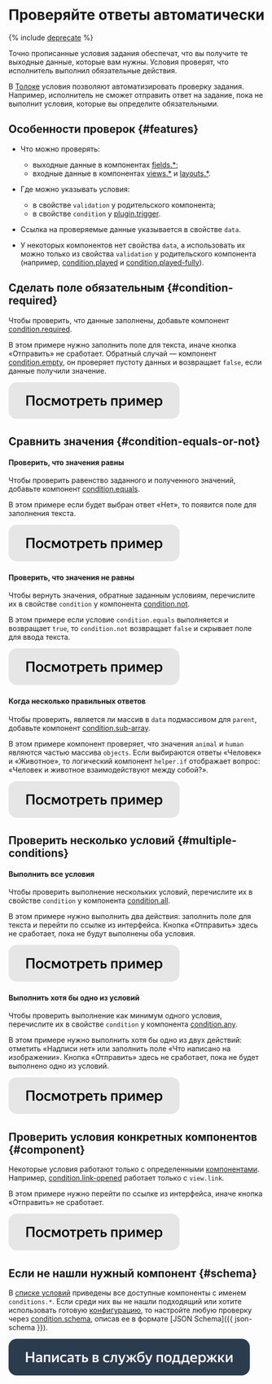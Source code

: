 # Проверяйте ответы автоматически

{% include [deprecate](../../_includes/deprecate.md) %}

Точно прописанные условия задания обеспечат, что вы получите те выходные данные, которые вам нужны. Условия проверят, что исполнитель выполнил обязательные действия.

В [Толоке](../../index.md) условия позволяют автоматизировать проверку задания. Например, исполнитель не сможет отправить ответ на задание, пока не выполнит условия, которые вы определите обязательными.

## Особенности проверок {#features}

- Что можно проверять:
    - выходные данные в компонентах [fields.*](../reference/fields.md);
    - входные данные в компонентах [views.*](../reference/views.md) и [layouts.*](../reference/layouts.md).

- Где можно указывать условия:
    - в свойстве `validation` у родительского компонента;
    - в свойстве `condition` у [plugin.trigger](../reference/plugin.trigger.md).

- Ссылка на проверяемые данные указывается в свойстве `data`.
- У некоторых компонентов нет свойства `data`, а использовать их можно только из свойства `validation` у родительского компонента (например, [condition.played](../reference/condition.played.md) и [condition.played-fully](../reference/condition.played-fully.md)).

## Сделать поле обязательным {#condition-required}

Чтобы проверить, что данные заполнены, добавьте компонент [condition.required](../reference/condition.required.md).

В этом примере нужно заполнить поле для текста, иначе кнопка «Отправить» не сработает. Обратный случай — компонент [condition.empty](../reference/condition.empty.md), он проверяет пустоту данных и возвращает `false`, если данные получили значение.

[![](../_images/buttons/view-example.svg)](https://ya.cc/t/VaKRkzm-3ttEim)

## Сравнить значения {#condition-equals-or-not}

#### Проверить, что значения равны

Чтобы проверить равенство заданного и полученного значений, добавьте компонент [condition.equals](../reference/condition.equals.md).

В этом примере если будет выбран ответ «Нет», то появится поле для заполнения текста.

[![](../_images/buttons/view-example.svg)](https://ya.cc/t/ESipjTpy3tvmgH)

#### Проверить, что значения не равны

Чтобы вернуть значения, обратные заданным условиям, перечислите их в свойстве `condition` у компонента [condition.not](../reference/condition.not.md).

В этом примере если условие `condition.equals` выполняется и возвращает `true`, то `condition.not` возвращает `false` и скрывает поле для ввода текста.

[![](../_images/buttons/view-example.svg)](https://ya.cc/t/sh2WL0TR3tvnDm)

#### Когда несколько правильных ответов

Чтобы проверить, является ли массив в `data` подмассивом для `parent`, добавьте компонент [condition.sub-array](../reference/condition.sub-array.md).

В этом примере компонент проверяет, что значения `animal` и `human` являются частью массива `objects`. Если выбираются ответы «Человек» и «Животное», то логический компонент `helper.if` отображает вопрос: «Человек и животное взаимодействуют между собой?».

[![](../_images/buttons/view-example.svg)](https://ya.cc/t/LFpfB1Jv3wz3BQ)

## Проверить несколько условий {#multiple-conditions}

#### Выполнить все условия

Чтобы проверить выполнение нескольких условий, перечислите их в свойстве `condition` у компонента [condition.all](../reference/condition.all.md).

В этом примере нужно выполнить два действия: заполнить поле для текста и перейти по ссылке из интерфейса. Кнопка «Отправить» здесь не сработает, пока не будут выполнены оба условия.

[![](../_images/buttons/view-example.svg)](https://ya.cc/t/Fr4KjkwC3vvWjY)

#### Выполнить хотя бы одно из условий

Чтобы проверить выполнение как минимум одного условия, перечислите их в свойстве `condition` у компонента [condition.any](../reference/condition.any.md).

В этом примере нужно выполнить хотя бы одно из двух действий: отметить «Надписи нет» или заполнить поле «Что написано на изображении». Кнопка «Отправить» здесь не сработает, пока не будет выполнено одно из условий.

[![](../_images/buttons/view-example.svg)](https://ya.cc/t/mlinsKJj3xMNYq)

## Проверить условия конкретных компонентов {#component}

Некоторые условия работают только с определенными [компонентами](../../glossary.md#component). Например, [condition.link-opened](../reference/condition.link-opened.md) работает только с `view.link`.

В этом примере нужно перейти по ссылке из интерфейса, иначе кнопка «Отправить» не сработает.

[![](../_images/buttons/view-example.svg)](https://ya.cc/t/zSwneeJ83xMPzF)

## Если не нашли нужный компонент {#schema}

В [списке условий](../reference/conditions.md) приведены все доступные компоненты с именем `conditions.*`. Если среди них вы не нашли подходящий или хотите использовать готовую [конфигурацию](../../glossary.md#configuration), то настройте любую проверку через [condition.schema](../reference/condition.schema.md), описав ее в формате [JSON Schema]({{ json-schema }}).

[![](../_images/buttons/contact-support.svg)](../concepts/support.md)